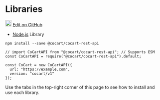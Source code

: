 # Libraries #

<img src="images/github.svg" width="20" height="20" alt="GitHub Mark Logo"> [Edit on GitHub](https://github.com/co-cart/co-cart-docs/blob/master/source/includes/cocart-v1/_libraries.md)

- [Node.js](https://www.npmjs.com/package/@cocart/cocart-rest-api) Library

```javascript--node
npm install --save @cocart/cocart-rest-api

// import CoCartAPI from "@cocart/cocart-rest-api"; // Supports ESM
const CoCartAPI = require("@cocart/cocart-rest-api").default;
 
const CoCart = new CoCartAPI({
  url: "https://example.com",
  version: "cocart/v1"
});
```

<aside class="notice">
	Use the tabs in the top-right corner of this page to see how to install and use each library.
</aside>
